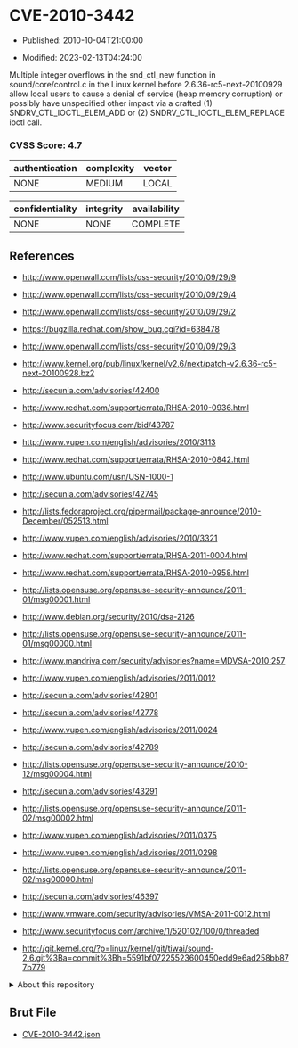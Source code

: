 # CVE-2010-3442

- Published: 2010-10-04T21:00:00

- Modified: 2023-02-13T04:24:00

Multiple integer overflows in the snd_ctl_new function in sound/core/control.c in the Linux kernel before 2.6.36-rc5-next-20100929 allow local users to cause a denial of service (heap memory corruption) or possibly have unspecified other impact via a crafted (1) SNDRV_CTL_IOCTL_ELEM_ADD or (2) SNDRV_CTL_IOCTL_ELEM_REPLACE ioctl call.

### CVSS Score: **4.7**

| authentication | complexity | vector |
| --- | --- | --- |
| NONE | MEDIUM | LOCAL |

| confidentiality | integrity | availability |
| --- | --- | --- |
| NONE | NONE | COMPLETE |

## References

* http://www.openwall.com/lists/oss-security/2010/09/29/9

* http://www.openwall.com/lists/oss-security/2010/09/29/4

* http://www.openwall.com/lists/oss-security/2010/09/29/2

* https://bugzilla.redhat.com/show_bug.cgi?id=638478

* http://www.openwall.com/lists/oss-security/2010/09/29/3

* http://www.kernel.org/pub/linux/kernel/v2.6/next/patch-v2.6.36-rc5-next-20100928.bz2

* http://secunia.com/advisories/42400

* http://www.redhat.com/support/errata/RHSA-2010-0936.html

* http://www.securityfocus.com/bid/43787

* http://www.vupen.com/english/advisories/2010/3113

* http://www.redhat.com/support/errata/RHSA-2010-0842.html

* http://www.ubuntu.com/usn/USN-1000-1

* http://secunia.com/advisories/42745

* http://lists.fedoraproject.org/pipermail/package-announce/2010-December/052513.html

* http://www.vupen.com/english/advisories/2010/3321

* http://www.redhat.com/support/errata/RHSA-2011-0004.html

* http://www.redhat.com/support/errata/RHSA-2010-0958.html

* http://lists.opensuse.org/opensuse-security-announce/2011-01/msg00001.html

* http://www.debian.org/security/2010/dsa-2126

* http://lists.opensuse.org/opensuse-security-announce/2011-01/msg00000.html

* http://www.mandriva.com/security/advisories?name=MDVSA-2010:257

* http://www.vupen.com/english/advisories/2011/0012

* http://secunia.com/advisories/42801

* http://secunia.com/advisories/42778

* http://www.vupen.com/english/advisories/2011/0024

* http://secunia.com/advisories/42789

* http://lists.opensuse.org/opensuse-security-announce/2010-12/msg00004.html

* http://secunia.com/advisories/43291

* http://lists.opensuse.org/opensuse-security-announce/2011-02/msg00002.html

* http://www.vupen.com/english/advisories/2011/0375

* http://www.vupen.com/english/advisories/2011/0298

* http://lists.opensuse.org/opensuse-security-announce/2011-02/msg00000.html

* http://secunia.com/advisories/46397

* http://www.vmware.com/security/advisories/VMSA-2011-0012.html

* http://www.securityfocus.com/archive/1/520102/100/0/threaded

* http://git.kernel.org/?p=linux/kernel/git/tiwai/sound-2.6.git%3Ba=commit%3Bh=5591bf07225523600450edd9e6ad258bb877b779

<details>
<summary>About this repository</summary> 

  This repository is part of the project [Live Hack CVE](https://github.com/Live-Hack-CVE). Main website can be found [www.live-hack.org](https://www.live-hack.org) 
  
  Made by [Sn0wAlice](https://github.com/Sn0wAlice) for the people that care about security and need to have a feed of the latest CVEs. Hope you enjoy it, don't forget to star the repo and follow me on [Twitter](https://twitter.com/Sn0wAlice) and [Github](https://github.com/Sn0wAlice). And that is my [personnal website](https://www.alice-snow.me/)

  - [Home Page](https://github.com/Live-Hack-CVE)
  - [Framework](https://github.com/Live-Hack-CVE/cve-framework)
  - [CVE database](https://github.com/Live-Hack-CVE/full_database)
  - [Changelog](https://github.com/Live-Hack-CVE/Changelog)
</details>

## Brut File

* [CVE-2010-3442.json](https://raw.githubusercontent.com/Live-Hack-CVE/full_database/main/cves/2010/CVE-2010-3442.json)

